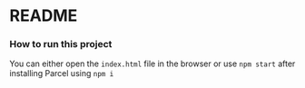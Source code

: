 # README

### How to run this project

You can either open the `index.html` file in the browser or use `npm start` after installing Parcel using `npm i`